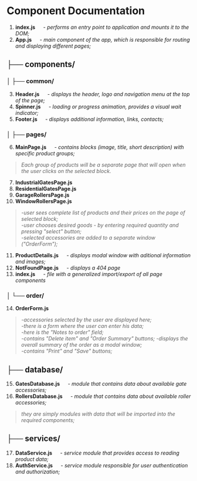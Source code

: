 # Component Documentation

1. **index.js** &emsp; - _performs an entry point to application and mounts it to the DOM;_
2. **App.js** &emsp; - _main component of the app, which is responsible for routing and displaying different pages;_

## ├── components/

### │   ├── common/

3. **Header.js** &emsp; - _displays the header, logo and navigation menu at the top of the page;_
4. **Spinner.js** &emsp; - _loading or progress animation, provides a visual wait indicator;_
5. **Footer.js** &emsp; - _displays additional information, links, contacts;_

### │   ├── pages/

6. **MainPage.js** &emsp; - _contains blocks (image, title, short description) with specific product groups;_
> _Each group of products will be a separate page that will open when the user clicks on the selected block._
7. **IndustrialGatesPage.js**
8. **ResidentialGatesPage.js**
9. **GarageRollersPage.js**
10. **WindowRollersPage.js**
> _-user sees complete list of products and their prices on the page of selected block;_\
> _-user chooses desired goods - by entering required quantity and pressing "select" button;_\
> _-selected accessories are added to a separate window ("OrderForm");_
11. **ProductDetails.js** &emsp; - _displays modal window with aditional information and images;_
12. **NotFoundPage.js** &emsp; - _displays a 404 page_
13. **index.js** &emsp; - _file with a generalized import/export of all page components_

### │   └── order/

14. **OrderForm.js**
> _-accessories selected by the user are displayed here;_\
> _-there is a form where the user can enter his data;_\
> _-here is the "Notes to order" field;_\
> _-contains "Delete item" and "Order Summary" buttons;_
> _-displays the overall summary of the order as a modal window;_\
> _-contains "Print" and "Save" buttons;_

## ├── database/
15. **GatesDatabase.js** &emsp; - _module that contains data about available gate accessories;_
16. **RollersDatabase.js** &emsp; - _module that contains data about available roller accessories;_
> _they are simply modules with data that will be imported into the required components;_

## ├── services/
17. **DataService.js** &emsp; - _service module that provides access to reading product data;_
18. **AuthService.js** &emsp; - _service module responsible for user authentication and authorization;_
